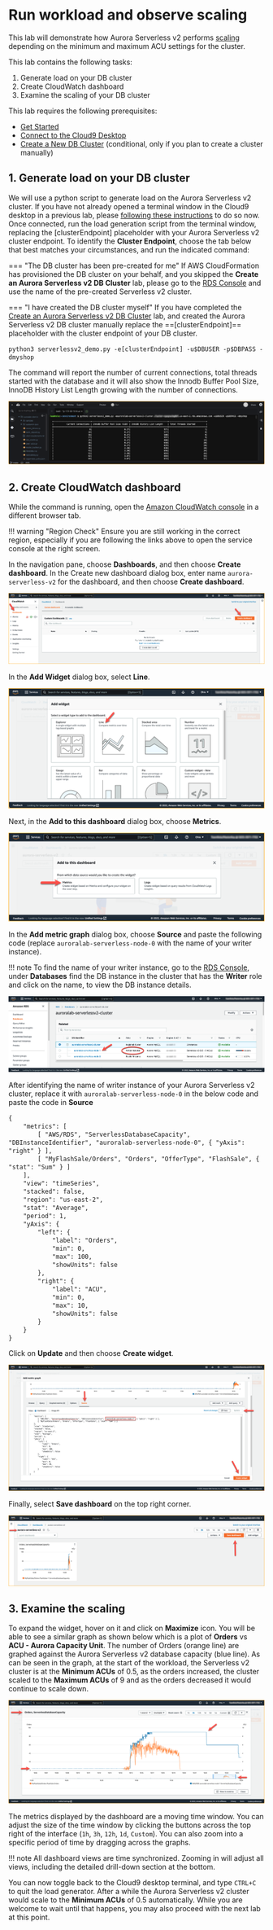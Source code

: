 # Run workload and observe scaling

This lab will demonstrate how Aurora Serverless v2 performs <a href="https://docs.aws.amazon.com/AmazonRDS/latest/AuroraUserGuide/aurora-serverless-v2.how-it-works.html#aurora-serverless-v2.how-it-works.scaling" target="_blank">scaling</a> depending on the minimum and maximum ACU settings for the cluster. 

This lab contains the following tasks:

1. Generate load on your DB cluster
2. Create CloudWatch dashboard
3. Examine the scaling of your DB cluster

This lab requires the following prerequisites:

* [Get Started](/prereqs/environment/)
* [Connect to the Cloud9 Desktop](/prereqs/connect/)
* [Create a New DB Cluster](/serverlessv2/create/) (conditional, only if you plan to create a cluster manually)


## 1. Generate load on your DB cluster

We will use a python script to generate load on the Aurora Serverless v2 cluster. If you have not already opened a terminal window in the Cloud9 desktop in a previous lab, please [following these instructions](/prereqs/connect/) to do so now. Once connected, run the load generation script from the terminal window, replacing the [clusterEndpoint] placeholder with your Aurora Serverless v2 cluster endpoint. To identify the **Cluster Endpoint**, choose the tab below that best matches your circumstances, and run the indicated command:

=== "The DB cluster has been pre-created for me"
    If AWS CloudFormation has provisioned the DB cluster on your behalf, and you skipped the **Create an Aurora Serverless v2 DB Cluster** lab, please go to the <a href="https://console.aws.amazon.com/rds/" target="_blank">RDS Console</a> and use the name of the pre-created Serverless v2 cluster.


=== "I have created the DB cluster myself"
    If you have completed the [Create an Aurora Serverless v2 DB Cluster](/serverlessv2/create/) lab, and created the Aurora Serverless v2 DB cluster manually replace the ==[clusterEndpoint]== placeholder with the cluster endpoint of your DB cluster.

```
python3 serverlessv2_demo.py -e[clusterEndpoint] -u$DBUSER -p$DBPASS -dmyshop
```

<!---??? tip "What do all these parameters mean?"
    Parameter | Description
    --- | ---
    --cluster endpoint | writer endpoint.
    --DBUSER | User.
    --DBPass | Additional command parameters.-->

The command will report the number of current connections, total threads started with the database and it will also show the Innodb Buffer Pool Size, InnoDB History List Length growing with the number of connections. 

<span class="image">![Cloud 9](python-script-run.png?raw=true)</span>

## 2. Create CloudWatch dashboard 

While the command is running, open the <a href="https://console.aws.amazon.com/cloudwatch/" target="_blank">Amazon CloudWatch console</a> in a different browser tab.

!!! warning "Region Check"
    Ensure you are still working in the correct region, especially if you are following the links above to open the service console at the right screen.

In the navigation pane, choose **Dashboards**, and then choose **Create dashboard**. In the Create new dashboard dialog box, enter name `aurora-serverless-v2` for the dashboard, and then choose **Create dashboard**. 

<span class="image">![Cloudwatch dashboard](cloudwatch-create-dash.png?raw=true)</span>

In the **Add Widget** dialog box, select **Line**. 

<span class="image">![Add Widget](line-widget.png?raw=true)</span>

Next, in the **Add to this dashboard** dialog box, choose **Metrics**.

<span class="image">![Add to this dashboard](select-metrics.png?raw=true)</span>

In the **Add metric graph** dialog box, choose **Source** and paste the following code (replace `auroralab-serverless-node-0` with the name of your writer instance). 

!!! note
    To find the name of your writer instance, go to the <a href="https://console.aws.amazon.com/rds/" target="_blank">RDS Console</a>, under **Databases** find the DB instance in the cluster that has the **Writer** role and click on the name, to view the DB instance details. 

<span class="image">![Writer Instance](writer-cpu-99.png?raw=true)</span>

After identifying the name of writer instance of your Aurora Serverless v2 cluster, replace it with `auroralab-serverless-node-0` in the below code and paste the code in **Source**

    {
        "metrics": [
            [ "AWS/RDS", "ServerlessDatabaseCapacity", "DBInstanceIdentifier", "auroralab-serverless-node-0", { "yAxis": "right" } ],
            [ "MyFlashSale/Orders", "Orders", "OfferType", "FlashSale", { "stat": "Sum" } ]
        ],
        "view": "timeSeries",
        "stacked": false,
        "region": "us-east-2",
        "stat": "Average",
        "period": 1,
        "yAxis": {
            "left": {
                "label": "Orders",
                "min": 0,
                "max": 100,
                "showUnits": false
            },
            "right": {
                "label": "ACU",
                "min": 0,
                "max": 10,
                "showUnits": false
            }
        }
    }

Click on **Update** and then choose **Create widget**. 

<span class="image">![Create Widget](create-widget.png?raw=true)</span>

Finally, select **Save dashboard** on the top right corner. 

<span class="image">![Save](save-dashboard.png?raw=true)</span>

## 3. Examine the scaling 

To expand the widget, hover on it and click on **Maximize** icon. You will be able to see a similar graph as shown below which is a plot of **Orders** vs **ACU - Aurora Capacity Unit**. The number of Orders (orange line) are graphed against the Aurora Serverless v2 database capacity (blue line). As can be seen in the graph, at the start of the workload, the Serverless v2 cluster is at the **Minimum ACUs** of 0.5, as the orders increased, the cluster scaled to the **Maximum ACUs** of 9 and as the orders decreased it would continue to scale down. 

<span class="image">![Scaling graph](final-scaling.png?raw=true)</span>

The metrics displayed by the dashboard are a moving time window. You can adjust the size of the time window by clicking the buttons across the top right of the interface (`1h`, `3h`, `12h`, `1d`, `Custom`). You can also zoom into a specific period of time by dragging across the graphs.

!!! note
    All dashboard views are time synchronized. Zooming in will adjust all views, including the detailed drill-down section at the bottom.

<!---Section | Filters | Description
--- | --- | ---
**ACU** Aurora capacity unit-->

You can now toggle back to the Cloud9 desktop terminal, and type `CTRL+C` to quit the load generator. After a while the Aurora Serverless v2 cluster would scale to the **Minimum ACUs** of 0.5 automatically. While you are welcome to wait until that happens, you may also proceed with the next lab at this point.



